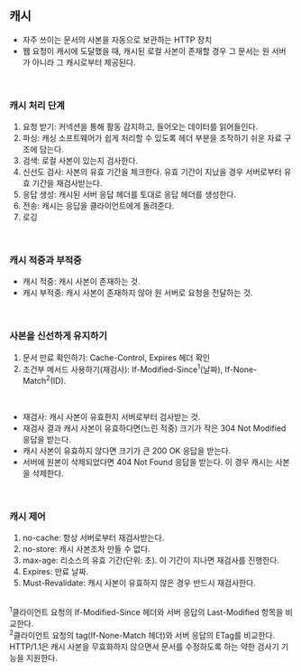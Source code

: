 ## 캐시
- 자주 쓰이는 문서의 사본을 자동으로 보관하는 HTTP 장치
- 웹 요청이 캐시에 도달했을 때, 캐시된 로컬 사본이 존재할 경우 그 문서는 원 서버가 아니라 그 캐시로부터 제공된다.
<br/>

### 캐시 처리 단계
1. 요청 받기: 커넥션을 통해 활동 감지하고, 들어오는 데이터를 읽어들인다. 
2. 파싱: 캐싱 소프트웨어가 쉽게 처리할 수 있도록 헤더 부분을 조작하기 쉬운 자료 구조에 담는다. 
3. 검색: 로컬 사본이 있는지 검사한다. 
4. 신선도 검사: 사본의 유효 기간을 체크한다. 유효 기간이 지났을 경우 서버로부터 유효 기간을 재검사받는다.
5. 응답 생성: 캐시된 서버 응답 헤더를 토대로 응답 헤더를 생성한다.
6. 전송: 캐시는 응답을 클라이언트에게 돌려준다. 
7. 로깅
<br/>

### 캐시 적중과 부적중
- 캐시 적중: 캐시 사본이 존재하는 것.
- 캐시 부적중: 캐시 사본이 존재하지 않아 원 서버로 요청을 전달하는 것.
<br/>

### 사본을 신선하게 유지하기
1. 문서 만료 확인하기: Cache-Control, Expires 헤더 확인
2. 조건부 메서드 사용하기(재검사): If-Modified-Since<sup>1</sup>(날짜), If-None-Match<sup>2</sup>(ID).
<br/>

- 재검사: 캐시 사본이 유효한지 서버로부터 검사받는 것.
- 재검사 결과 캐시 사본이 유효하다면(느린 적중) 크기가 작은 304 Not Modified 응답을 받는다.
- 캐시 사본이 유효하지 않다면 크기가 큰 200 OK 응답을 받는다.
- 서버에 원본이 삭제되었다면 404 Not Found 응답을 받는다. 이 경우 캐시는 사본을 삭제한다.
<br/>

### 캐시 제어
1. no-cache: 항상 서버로부터 재검사받는다.
2. no-store: 캐시 사본조차 만들 수 없다.
3. max-age: 리소스의 유효 기간(단위: 초). 이 기간이 지나면 재검사를 진행한다.
4. Expires: 만료 날짜.
5. Must-Revalidate: 캐시 사본이 유효하지 않은 경우 반드시 재검사한다.
<br/><br/>

<sup>1</sup>클라이언트 요청의 If-Modified-Since 헤더와 서버 응답의 Last-Modified 항목을 비교한다.<br/>
<sup>2</sup>클라이언트 요청의 tag(If-None-Match 헤더)와 서버 응답의 ETag를 비교한다. HTTP/1.1은 캐시 사본을 무효화하지 않으면서 문서를 수정하도록 하는 약한 검사기 기능을 지원한다.<br/>
